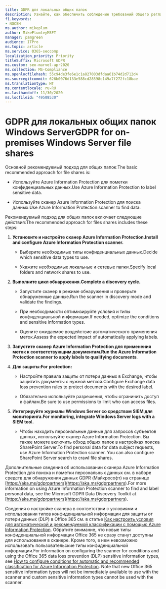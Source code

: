 ```yaml
---
title: GDPR для локальных общих папок
description: Узнайте, как обеспечить соблюдение требований Общего регламента по защите данных (GDPR) в локальных общих папках Windows Server.
f1.keywords:
- NOCSH
ms.author: mikeplum
author: MikePlumleyMSFT
manager: pamgreen
audience: ITPro
ms.topic: article
ms.service: O365-seccomp
localization_priority: Priority
titleSuffix: Microsoft GDPR
ms.custom: seo-marvel-apr2020
ms.collection: MS-Compliance
ms.openlocfilehash: 55c94de3fe6e1c1a827003dfdaa61b74d2d712d4
ms.sourcegitcommit: 626b0076d133e588cd28598c149a7f272fc18bae
ms.translationtype: HT
ms.contentlocale: ru-RU
ms.lasthandoff: 11/30/2020
ms.locfileid: "49508530"
---
```

# <a name="gdpr-for-on-premises-windows-server-file-shares"></a><span data-ttu-id="f78e4-103">GDPR для локальных общих папок Windows Server</span><span class="sxs-lookup"><span data-stu-id="f78e4-103">GDPR for on-premises Windows Server file shares</span></span>

<span data-ttu-id="f78e4-104">Основной рекомендуемый подход для общих папок:</span><span class="sxs-lookup"><span data-stu-id="f78e4-104">The basic recommended approach for file shares is:</span></span>

-   <span data-ttu-id="f78e4-105">Используйте Azure Information Protection для пометки конфиденциальных данных.</span><span class="sxs-lookup"><span data-stu-id="f78e4-105">Use Azure Information Protection to label sensitive data.</span></span>

-   <span data-ttu-id="f78e4-106">Используйте сканер Azure Information Protection для поиска данных.</span><span class="sxs-lookup"><span data-stu-id="f78e4-106">Use Azure Information Protection scanner to find data.</span></span>

<span data-ttu-id="f78e4-107">Рекомендуемый подход для общих папок включает следующие действия:</span><span class="sxs-lookup"><span data-stu-id="f78e4-107">The recommended approach for files shares includes these steps:</span></span>

1.  <span data-ttu-id="f78e4-108">**Установите и настройте сканер Azure Information Protection.**</span><span class="sxs-lookup"><span data-stu-id="f78e4-108">**Install and configure Azure Information Protection scanner.**</span></span>

    -   <span data-ttu-id="f78e4-109">Выберите необходимые типы конфиденциальных данных.</span><span class="sxs-lookup"><span data-stu-id="f78e4-109">Decide which sensitive data types to use.</span></span>

    -   <span data-ttu-id="f78e4-110">Укажите необходимые локальные и сетевые папки.</span><span class="sxs-lookup"><span data-stu-id="f78e4-110">Specify local folders and network shares to use.</span></span>

2.  <span data-ttu-id="f78e4-111">**Выполните цикл обнаружения.**</span><span class="sxs-lookup"><span data-stu-id="f78e4-111">**Complete a discovery cycle.**</span></span>

    -   <span data-ttu-id="f78e4-112">Запустите сканер в режиме обнаружения и проверьте обнаруженные данные.</span><span class="sxs-lookup"><span data-stu-id="f78e4-112">Run the scanner in discovery mode and validate the findings.</span></span>

    -   <span data-ttu-id="f78e4-113">При необходимости оптимизируйте условия и типы конфиденциальной информации.</span><span class="sxs-lookup"><span data-stu-id="f78e4-113">If needed, optimize the conditions and sensitive information types.</span></span>

    -   <span data-ttu-id="f78e4-114">Оцените ожидаемое воздействие автоматического применения меток.</span><span class="sxs-lookup"><span data-stu-id="f78e4-114">Assess the expected impact of automatically applying labels.</span></span>

3.  <span data-ttu-id="f78e4-115">**Запустите сканер Azure Information Protection для применения меток к соответствующим документам**.</span><span class="sxs-lookup"><span data-stu-id="f78e4-115">**Run the Azure Information Protection scanner to apply labels to qualifying documents**.</span></span>

4.  <span data-ttu-id="f78e4-116">**Для защиты:**</span><span class="sxs-lookup"><span data-stu-id="f78e4-116">**For protection:**</span></span>

    -   <span data-ttu-id="f78e4-117">Настройте правила защиты от потери данных в Exchange, чтобы защитить документы с нужной меткой.</span><span class="sxs-lookup"><span data-stu-id="f78e4-117">Configure Exchange data loss prevention rules to protect documents with the desired label.</span></span>

    -   <span data-ttu-id="f78e4-118">Обязательно используйте разрешения, чтобы ограничить доступ к файлам.</span><span class="sxs-lookup"><span data-stu-id="f78e4-118">Be sure to use permissions to limit who can access files.</span></span>

5.  <span data-ttu-id="f78e4-119">**Интегрируйте журналы Windows Server со средством SIEM для мониторинга.**</span><span class="sxs-lookup"><span data-stu-id="f78e4-119">**For monitoring, integrate Windows Server logs with a SIEM tool.**</span></span>

    -   <span data-ttu-id="f78e4-p101">Чтобы находить персональные данные для запросов субъектов данных, используйте сканер Azure Information Protection. Вы также можете включить обход общих папок в настройках поиска SharePoint Server.</span><span class="sxs-lookup"><span data-stu-id="f78e4-p101">To find personal data for data subject requests, use Azure Information Protection scanner. You can also configure SharePoint Server search to crawl file shares.</span></span>

<span data-ttu-id="f78e4-122">Дополнительные сведения об использовании сканера Azure Information Protection для поиска и пометки персональных данных см. в наборе средств для обнаружения данных GDPR (Майкрософт) на странице [https://aka.ms/gdprpartners](<https://aka.ms/gdprpartners>).</span><span class="sxs-lookup"><span data-stu-id="f78e4-122">For more information on using Azure Information Protection scanner to find and label personal data, see the Microsoft GDPR Data Discovery Toolkit at [https://aka.ms/gdprpartners](<https://aka.ms/gdprpartners>).</span></span>

<span data-ttu-id="f78e4-p102">Сведения о настройке сканера в соответствии с условиями и использовании типов конфиденциальной информации для защиты от потери данных (DLP) в Office 365 см. в статье [Как настроить условия для автоматической и рекомендуемой классификации с помощью Azure Information Protection](https://docs.microsoft.com/information-protection/deploy-use/configure-policy-classification). Обратите внимание, что новые типы конфиденциальной информации Office 365 не сразу станут доступны для использования в сканере. Кроме того, в нем невозможно использовать пользовательские типы конфиденциальной информации.</span><span class="sxs-lookup"><span data-stu-id="f78e4-p102">For information on configuring the scanner for conditions and using the Office 365 data loss prevention (DLP) sensitive information types, see [How to configure conditions for automatic and recommended classification for Azure Information Protection](https://docs.microsoft.com/information-protection/deploy-use/configure-policy-classification). Note that new Office 365 sensitive information types will not be immediately available to use with the scanner and custom sensitive information types cannot be used with the scanner.</span></span>
